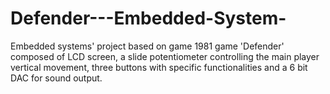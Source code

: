 # Defender---Embedded-System-
Embedded systems' project based on game 1981 game 'Defender' composed of LCD screen, a slide potentiometer controlling the main player vertical movement, three buttons with specific functionalities and a 6 bit DAC for sound output.  
